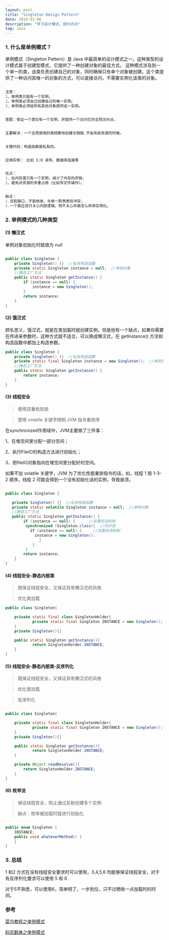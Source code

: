 ```yaml
---
layout: post
title: "Singleton Design Pattern"
date: 2018-01-06
description: "学习设计模式，提升内功"
tag: Java
---
```


### 1. 什么是单例模式？
单例模式（Singleton Pattern）是 Java 中最简单的设计模式之一。这种类型的设计模式属于创建型模式，它提供了一种创建对象的最佳方式。
这种模式涉及到一个单一的类，该类负责创建自己的对象，同时确保只有单个对象被创建。这个类提供了一种访问其唯一的对象的方式，可以直接访问，不需要实例化该类的对象。

```Java

注意：
1、单例类只能有一个实例。
2、单例类必须自己创建自己的唯一实例。
3、单例类必须给所有其他对象提供这一实例。
```


```Java

意图：保证一个类仅有一个实例，并提供一个访问它的全局访问点。

```

```java

主要解决：一个全局使用的类频繁地创建与销毁,节省系统资源的时候。

```

```java

关键代码：构造函数是私有的。

```

```Java

应用实例： 比如 I/O 读写、数据库连接等

```

```java

优点：
1、在内存里只有一个实例，减少了内存的开销;
2、避免对资源的多重占用（比如写文件操作）。


缺点：
1.没有接口，不能继承，与单一职责原则冲突;
2.一个类应该只关心内部逻辑，而不关心外面怎么样来实例化。

```

### 2. 单例模式的几种类型

#### (1) 懒汉式

单例对象初始化时赋值为 null

```Java

public class Singleton {
    private Singleton() {}  //私有构造函数
    private static Singleton instance = null;  //单例对象
    //静态工厂方法
    public static Singleton getInstance() {
        if (instance == null) {
            instance = new Singleton();
        }
        return instance;
    }
}

```

#### (2) 饿汉式

顾名思义，饿汉式，就是在类加载时就创建实例。但是他有一个缺点，如果你需要在传进来参数时，这种方式就不适合，可以换成懒汉式，在 getInstance() 方法和构造函数中都加上构造参数。

```Java
public class Singleton {
    private Singleton() {}  //私有构造函数
    private static final Singleton instance = new Singleton();  //单例对象
    //静态工厂方法
    public static Singleton getInstance() {
        return instance;
    }
}
```

#### (3) 线程安全

>使用双重检验锁

>使用 volatile 关键字限制 JVM 指令重排序


在synchronized作用域中，JVM主要做了三件事：

1、在堆空间里分配一部分空间；

2、执行FileIO的构造方法进行初始化；

3、把fileIO对象指向在堆空间里分配好的空间。

如果不加 volatile 关键字，JVM 为了优化性能重排指令的话，如，线程 1 按 1-3-2 顺序，线程 2 可能会得到一个没有初始化话的实例，导致崩溃。


```Java

public class Singleton {

   private Singleton() {}  //私有构造函数
   private static volatile Singleton instance = null;  //单例对象
   //静态工厂方法
   public static Singleton getInstance() {
        if (instance == null) {      //双重检测机制
         synchronized (Singleton.class){  //同步锁
           if (instance == null) {     //双重检测机制
             instance = new Singleton();
               }
            }
         }
        return instance;
    }
}

```

#### (4) 线程安全-静态内部类


> 既保证线程安全，又保证具有懒汉式的风格

> 优化类加载


```Java
public class Singleton{

	private static final class SingletonHolder{
			private static final Singleton INSTANCE = new Singleton();
	}
	private Singleton(){}

	public static Singleton getInstance(){
			return SingletonHolder.INSTANCE;
	}
}

```

#### (5) 线程安全-静态内部类-反序列化


> 既保证线程安全，又保证具有懒汉式的风格

> 优化类加载

> 反序列化


```Java

public class Singleton{

	private static final class SingletonHolder{
			private static final Singleton INSTANCE = new Singleton();
	}
	private Singleton(){}

	public static Singleton getInstance(){
			return SingletonHolder.INSTANCE;
	}

	private Object readResolve(){
		return SingletonHolder.INSTANCE;
	}
}

```


#### (6) 枚举法


> 保证线程安全，防止通过反射创建多个实例

> 缺点：枚举被加载时就进行初始化


```Java

public enum Singleton {  
    INSTANCE;  
    public void whateverMethod() {  
    }  
}  

```

### 3. 总结

1 和2 方式在没有线程安全要求时可以使用，3,4,5,6 均能够保证线程安全，对于有反序列化要求可以使用 5 和 6 .

对于5不熟悉，可以使用6，简单明了，一步到位，只不过牺牲一点加载时的时间。


### 参考


[菜鸟教程之单例模式](http://www.runoob.com/design-pattern/singleton-pattern.html)

[码农翻身之单例模式](https://mp.weixin.qq.com/s/q7-GWt87S7uJ9NY-s1z4SA)
